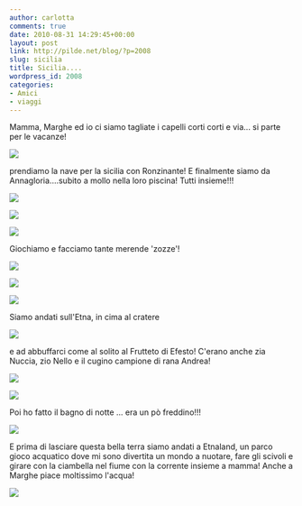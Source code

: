 ```yaml
---
author: carlotta
comments: true
date: 2010-08-31 14:29:45+00:00
layout: post
link: http://pilde.net/blog/?p=2008
slug: sicilia
title: Sicilia....
wordpress_id: 2008
categories:
- Amici
- viaggi
---
```


Mamma, Marghe ed io ci siamo tagliate i capelli corti corti e via... si parte per le vacanze! 

![](http://pilde.net/blog/wp-content/uploads/2010/08/nave.jpg)




prendiamo la nave per la sicilia con Ronzinante! E finalmente siamo da Annagloria....subito a mollo nella loro piscina! Tutti insieme!!!

![](http://pilde.net/blog/wp-content/uploads/2010/08/piscina_noi.jpg)




![](http://pilde.net/blog/wp-content/uploads/2010/08/piscina_loro.jpg)




![](http://pilde.net/blog/wp-content/uploads/2010/08/piscina2.jpg)




Giochiamo e facciamo tante merende 'zozze'!

![](http://pilde.net/blog/wp-content/uploads/2010/08/mati_zozza1.jpg)




![](http://pilde.net/blog/wp-content/uploads/2010/08/matteo_zozzo.jpg)




![](http://pilde.net/blog/wp-content/uploads/2010/08/marghe_zozza.jpg)




Siamo andati sull'Etna, in cima al cratere 

![](http://pilde.net/blog/wp-content/uploads/2010/08/etna.jpg)




e ad abbuffarci come al solito al Frutteto di Efesto! C'erano anche zia Nuccia, zio Nello e il cugino campione di rana Andrea!

![](http://pilde.net/blog/wp-content/uploads/2010/08/etna_pranzo_zia.jpg)




![](http://pilde.net/blog/wp-content/uploads/2010/08/etna_pranzo_tutti.jpg)




Poi ho fatto il bagno di notte ... era un pò freddino!!!

![](http://pilde.net/blog/wp-content/uploads/2010/08/piscina_notte.jpg)




E prima di lasciare questa bella terra siamo andati a Etnaland, un parco gioco acquatico dove mi sono divertita un mondo a nuotare, fare gli scivoli e girare con la ciambella nel fiume con la corrente insieme a mamma! Anche a Marghe piace moltissimo l'acqua!

![](http://pilde.net/blog/wp-content/uploads/2010/08/etnaland.jpg)



